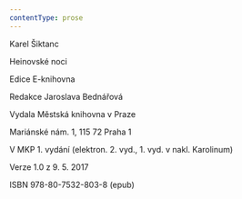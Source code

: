 ```yaml
---
contentType: prose
---
```


Karel Šiktanc

Heinovské noci

Edice E-knihovna

Redakce Jaroslava Bednářová

Vydala Městská knihovna v Praze

Mariánské nám. 1, 115 72 Praha 1

V MKP 1. vydání (elektron. 2. vyd., 1. vyd. v nakl. Karolinum)

Verze 1.0 z 9. 5. 2017

ISBN 978-80-7532-803-8 (epub)
